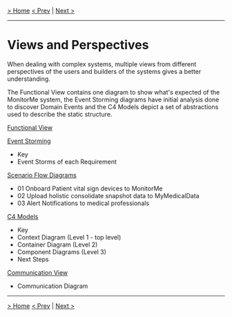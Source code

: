 [> Home](../README.md)
[< Prev](../4.ADRs/README.md)  |  [Next >](FunctionalView/README.md)

---

# Views and Perspectives

When dealing with complex systems, multiple views from different perspectives of the users and builders of the systems gives a better understanding.

The Functional View contains one diagram to show what's expected of the MonitorMe system, the Event Storming diagrams have initial analysis done to discover Domain Events and the C4 Models depict a set of abstractions used to describe the static structure. 

[Functional View](FunctionalView/README.md)

[Event Storming](EventStorming/README.md)

- Key
- Event Storms of each Requirement

[Scenario Flow Diagrams](scenarios/README.md)

- 01  Onboard Patient vital sign devices to MonitorMe
- 02  Upload holistic consolidate snapshot data to MyMedicalData
- 03  Alert Notifications to medical professionals

[C4 Models](C4Models/README.md)

- Key
- Context Diagram (Level 1 - top level)
- Container Diagram (Level 2)
- Component Diagrams (Level 3)
- Next Steps

[Communication View](CommunicationView/README.md)

- Communication Diagram


------

[> Home](../README.md)
[< Prev](../4.ADRs/README.md)  |  [Next >](FunctionalView/README.md)